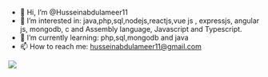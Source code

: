 - 👋 Hi, I’m @Husseinabdulameer11
- 👀 I’m interested in:  java,php,sql,nodejs,reactjs,vue js , expressjs, angular js, mongodb, c and Assembly language, Javascript and Typescript.
- 🌱 I’m currently learning: php,sql,mongodb and java
- 📫 How to reach me: husseinabdulameer11@gmail.com

<!---
Husseinabdulameer11/Husseinabdulameer11 is a ✨ special ✨ repository because its `README.md` (this file) appears on your GitHub profile.
You can click the Preview link to take a look at your changes.
--->

[![](https://visitcount.itsvg.in/api?id=Husseinabdulameer11&label=Profile%20Views&color=4&icon=0&pretty=false)](https://visitcount.itsvg.in)